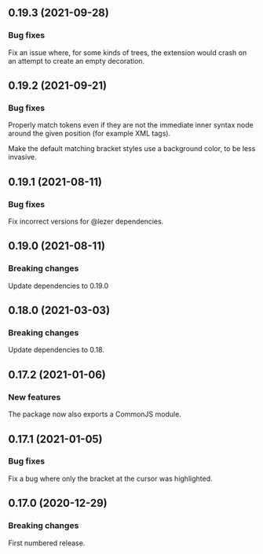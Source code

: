 ## 0.19.3 (2021-09-28)

### Bug fixes

Fix an issue where, for some kinds of trees, the extension would crash on an attempt to create an empty decoration.

## 0.19.2 (2021-09-21)

### Bug fixes

Properly match tokens even if they are not the immediate inner syntax node around the given position (for example XML tags).

Make the default matching bracket styles use a background color, to be less invasive.

## 0.19.1 (2021-08-11)

### Bug fixes

Fix incorrect versions for @lezer dependencies.

## 0.19.0 (2021-08-11)

### Breaking changes

Update dependencies to 0.19.0

## 0.18.0 (2021-03-03)

### Breaking changes

Update dependencies to 0.18.

## 0.17.2 (2021-01-06)

### New features

The package now also exports a CommonJS module.

## 0.17.1 (2021-01-05)

### Bug fixes

Fix a bug where only the bracket at the cursor was highlighted.

## 0.17.0 (2020-12-29)

### Breaking changes

First numbered release.

